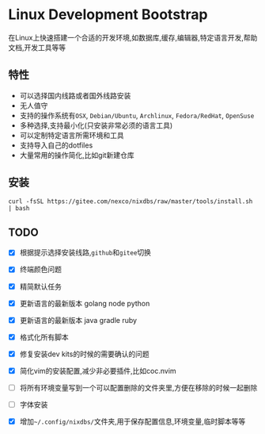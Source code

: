 Linux Development Bootstrap
===


在Linux上快速搭建一个合适的开发环境,如数据库,缓存,编辑器,特定语言开发,帮助文档,开发工具等等



## 特性

* 可以选择国内线路或者国外线路安装
* 无人值守
* 支持的操作系统有`OSX`, `Debian/Ubuntu`, `Archlinux`, `Fedora/RedHat`, `OpenSuse`
* 多种选择,支持最小化(只安装非常必须的语言工具)
* 可以定制特定语言所需环境和工具
* 支持导入自己的dotfiles
* 大量常用的操作简化,比如git新建仓库


## 安装

```shell
curl -fsSL https://gitee.com/nexco/nixdbs/raw/master/tools/install.sh | bash
```




## TODO

* [x] 根据提示选择安装线路,`github`和`gitee`切换
* [x] 终端颜色问题
* [x] 精简默认任务
* [x] 更新语言的最新版本 golang node python
* [x] 更新语言的最新版本 java gradle ruby
* [x] 格式化所有脚本
* [x] 修复安装dev kits的时候的需要确认的问题
* [x] 简化vim的安装配置,减少非必要插件,比如coc.nvim
* [ ] 将所有环境变量写到一个可以配置删除的文件夹里,方便在移除的时候一起删除
* [ ] 字体安装
* [x] 增加`~/.config/nixdbs/`文件夹,用于保存配置信息,环境变量,临时脚本等等

